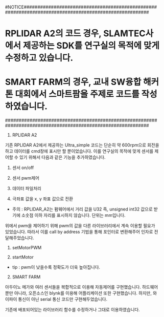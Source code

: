 #NOTICE######################################################################################################
# RPLIDAR A2의 코드 경우, SLAMTEC사에서 제공하는 SDK를 연구실의 목적에 맞게 수정하고 있습니다.                   #
# SMART FARM의 경우, 교내 SW융합 해커톤 대회에서 스마트팜을 주제로 코드를 작성하였습니다.                        #
#############################################################################################################
1. RPLIDAR A2

기존 RPLIDAR A2에서 제공하는 Ultra_simple 코드는 단순히 약 600rpm으로 회전을 하고 데이터를 cmd창에 표시만 할 뿐이었습니다.
이를 연구실의 목적에 맞게 센서를 제어할 수 있기 위해서 다음과 같은 기능을 추가하였습니다.

1) 센서 on/off

2) 센서 pwm제어

3) 데이터 파일처리

4) 극좌표 값을 x, y 좌표 값으로 전환

* 주의 : RPLIDAR_A2는 펌웨어에서 거리 값을 U32 즉, unsigned int32 값으로 받기에 소숫점 이하 자리를 표시하지 않습니다. 단위는 mm입니다.

위에서 pwm을 제어하기 위해 pwm의 값을 다른 라이브러리에서 계속 이용할 필요가 있었습니다. 따라서 이를 call by address 기법을 통해
포인터로 변환해주어 인자로 전달해주었습니다.

1) setMotorPWM

2) startMotor

* tip : pwm이 낮을수록 정확도가 더욱 높아집니다.

2. SMART FARM

아두이노 메가와 여러 센서들을 복합적으로 이용해 자동제어를 구현했습니다. 하드웨어 뿐만 아니라, 오픈소스인 blynk를 이용해 어플리케이션 또한
구현했습니다. 하지만, 와이파이 통신이 아닌 serial 통신 코드만 구현해두었습니다.

기존에 배포되어있는 라이브러리 함수를 수정하거나 그대로 이용하였습니다.
